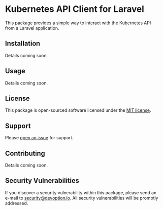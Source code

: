 # Kubernetes API Client for Laravel

This package provides a simple way to interact with the Kubernetes API from a Laravel application.

## Installation

Details coming soon.

## Usage

Details coming soon.

## License

This package is open-sourced software licensed under the [MIT license](https://opensource.org/licenses/MIT).

## Support

Please [open an issue](https://github.com/devoption/k8s-api/issues) for support.

## Contributing

Details coming soon.

## Security Vulnerabilities

If you discover a security vulnerability within this package, please send an e-mail to [security@devoption.io](mailto:security@devoption.io). All security vulnerabilities will be promptly addressed.
